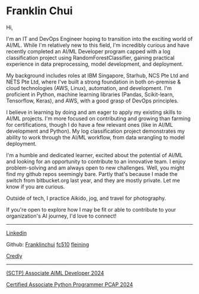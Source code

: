 # Franklin Chui

Hi,

I'm an IT and DevOps Engineer hoping to transition into the exciting world of AI/ML. While I'm relatively new to this field, I'm incredibly curious and have recently completed an AI/ML Developer program capped with a log classification project using RandomForestClassifier, gaining practical experience in data preprocessing, model development, and deployment.

My background includes roles at IBM Singapore, Starhub, NCS Pte Ltd and NETS Pte Ltd, where I've built a strong foundation in both on-premise & cloud technologies (AWS, Linux), automation, and development. I'm proficient in Python, machine learning libraries (Pandas, Scikit-learn, Tensorflow, Keras), and AWS, with a good  grasp of DevOps principles.

I believe in learning by doing and am eager to apply my existing skills to AI/ML projects. I'm more focused on contributing and growing than farming for certifications, though I do have a few relevant ones (like in AI/ML development and Python). My log classification project demonstrates my ability to work through the AI/ML workflow, from data wrangling to model deployment.

I'm a humble and dedicated learner, excited about the potential of AI/ML and looking for an opportunity to contribute to an innovative team. I enjoy problem-solving and am always open to new challenges. Well, you might find my github repos seemingly bare. Partly that's because I made the switch from bitbucket.org last year, and they are mostly private. Let me know if you are curious. 

Outside of tech, I practice Aikido, jog, and travel for photography.

If you're open to explore how I may be fit or able to contribute to your organization's AI journey, I'd love to connect!

---

[Linkedin](https://www.linkedin.com/franklinchui)

Github: [Franklinchui](https://github.com/franklinchui) [fc510](https://github.com/fc510) [fleining](https://github.com/fleining)

[Credly](https://www.credly.com/users/franklin-chui)

---

[(SCTP) Associate AIML Developer 2024](https://franklinchui.github.io/sctp_aiml_dev/sctp_aiml_dev)

[Certified Associate Python Programmer PCAP 2024](https://verify.openedg.org/?id=mvNr.kKK1.ifq6)
